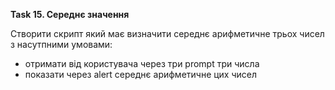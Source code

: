 **Task 15. Середнє значення**

Створити скрипт який має визначити середнє арифметичне трьох чисел з насутпними умовами:

* отримати від користувача через три prompt три числа
* показати через alert середнє арифметичне цих чисел